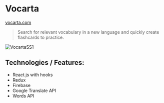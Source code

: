 # Vocarta 

[vocarta.com](https://vocarta.com)

> Search for relevant vocabulary in a new language and quickly create flashcards to practice.

![VocartaSS1](https://user-images.githubusercontent.com/50685701/76730118-ce396c80-6717-11ea-9711-de565ba1ed5f.png)

## Technologies / Features:

- React.js with hooks
- Redux
- Firebase
- Google Translate API
- Words API
